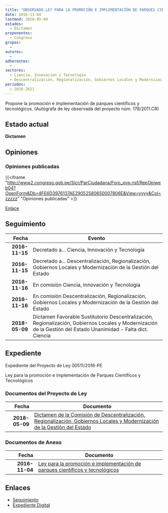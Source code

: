 ```yaml
---
title: "OBSERVADO.LEY PARA LA PROMOCIÓN E IMPLEMENTACIÓN DE PARQUES CIENTÍFICOS Y TECNOLÓGICOS"
date: 2016-11-04
lastmod: 2018-05-09
estados: 
  - Dictamen
proponentes: 
  - Congreso
grupos: 
  - 
autores: 
  - 
adherentes: 
  - 
sectores: 
  - Ciencia, Innovación y Tecnología
  - Descentralización, Regionalización, Gobiernos Locales y Modernización de la Gestión del Estado
periodos: 
  - 2016-2021
---
```


Propone la promoción e implementación de parques científicos y tecnológicos. (Autógrafa de ley observada del proyecto núm. 178/2011.CR)


## Estado actual

**Dictamen**

## Opiniones

### Opiniones publicadas

{{<iframe "http://www2.congreso.gob.pe/Sicr/ParCiudadana/Foro_pvp.nsf/RepOpiweb04?OpenForm&Db=4FE6D3976137AE29052580650007806E&View=yyyy&Col=zzzzz" "Opiniones publicadas" >}}

[Enlace](http://www2.congreso.gob.pe/Sicr/ParCiudadana/Foro_pvp.nsf/RepOpiweb04?OpenForm&Db=4FE6D3976137AE29052580650007806E&View=yyyy&Col=zzzzz)

## Seguimiento

| Fecha | Evento |
|------:|--------|
| **2016-11-15** | Decretado a... Ciencia, Innovación y Tecnología|
| **2016-11-15** | Decretado a... Descentralización, Regionalización, Gobiernos Locales y Modernización de la Gestión del Estado|
| **2016-11-16** | En comisión Ciencia, Innovación y Tecnología|
| **2016-11-16** | En comisión Descentralización, Regionalización, Gobiernos Locales y Modernización de la Gestión del Estado|
| **2018-05-09** | Dictamen Favorable Sustitutorio Descentralización, Regionalización, Gobiernos Locales y Modernización de la Gestión del Estado Unanimidad - Falta dict. Ciencia|


## Expediente

Expediente del Proyecto de Ley 00511/2016-PE

Ley para la promoción e implementación de Parques Científicos y Tecnológicos


### Documentos del Proyecto de Ley

| Fecha | Documento |
|------:|--------|
| **2018-05-09** | [Dictamen de la Comisión de Descentralización, Regionalización, Gobiernos Locales y Modernización de la Gestión del Estado](http://www.leyes.congreso.gob.pe/Documentos/2016_2021/Dictamenes/Proyectos_de_Ley/00511DC08MAY20180509.pdf) |

### Documentos de Anexo

| Fecha | Documento |
|------:|--------|
| **2016-11-04** | [Ley para la promoción e implementación de parques científicos y tecnológicos](http://www.leyes.congreso.gob.pe/Documentos/2016_2021/Proyectos_de_Ley_y_de_Resoluciones_Legislativas/PL0051120161104.pdf) |

## Enlaces 

- [Seguimiento](http://www2.congreso.gob.pe/Sicr/TraDocEstProc/CLProLey2016.nsf/f7fff46988ca05b1052578e100829cc7/22e76e2054eec0cb052580640059c5ac?OpenDocument)
- [Expediente Digital](http://www2.congreso.gob.pehttp://www2.congreso.gob.pe/Sicr/TraDocEstProc/CLProLey2016.nsf/f7fff46988ca05b1052578e100829cc7/22e76e2054eec0cb052580640059c5ac?OpenDocument&Click=05257FB7005EB655.eb71d0cf91d8294e05256cdf006b5706/$Body/0.1C6C)
